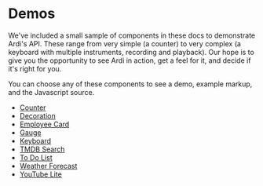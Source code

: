 # Demos

We've included a small sample of components in these docs to demonstrate Ardi's API. These range from very simple (a counter) to very complex (a keyboard with multiple instruments, recording and playback). Our hope is to give you the opportunity to see Ardi in action, get a feel for it, and decide if it's right for you.

You can choose any of these components to see a demo, example markup, and the Javascript source.

- [Counter](/demos/counter.md)
- [Decoration](/demos/decoration.md)
- [Employee Card](/demos/employee.md)
- [Gauge](/demos/gauge.md)
- [Keyboard](/demos/keyboard.md)
- [TMDB Search](/demos/tmdb.md)
- [To Do List](/demos/todo.md)
- [Weather Forecast](/demos/weather.md)
- [YouTube Lite](/demos/youtube.md)
